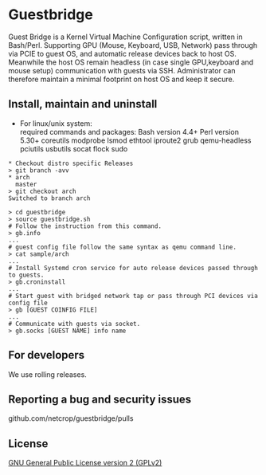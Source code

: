 # Guestbridge
Guest Bridge is a Kernel Virtual Machine Configuration script, written in Bash/Perl.
Supporting GPU (Mouse, Keyboard, USB, Network) pass through via PCIE to guest OS,
and automatic release devices back to host OS.
Meanwhile the host OS remain headless (in case single GPU,keyboard and mouse setup) communication with guests via SSH.
Administrator can therefore maintain a minimal footprint on host OS and keep it secure.

## Install, maintain and uninstall

* For linux/unix system:  
required commands and packages:
Bash version 4.4+
Perl version 5.30+
coreutils
modprobe
lsmod
ethtool
iproute2
grub
qemu-headless
pciutils
usbutils
socat
flock
sudo
```
* Checkout distro specific Releases
> git branch -avv
* arch
  master
> git checkout arch
Switched to branch arch

> cd guestbridge
> source guestbridge.sh
# Follow the instruction from this command.
> gb.info
...
# guest config file follow the same syntax as qemu command line.
> cat sample/arch
...
# Install Systemd cron service for auto release devices passed through to guests.
> gb.croninstall
...
# Start guest with bridged network tap or pass through PCI devices via config file
> gb [GUEST COINFIG FILE]
...
# Communicate with guests via socket.
> gb.socks [GUEST NAME] info name
```

## For developers

We use rolling releases.

## Reporting a bug and security issues

github.com/netcrop/guestbridge/pulls

## License

[GNU General Public License version 2 (GPLv2)](https://github.com/netcrop/guestbridge/blob/master/LICENSE)
